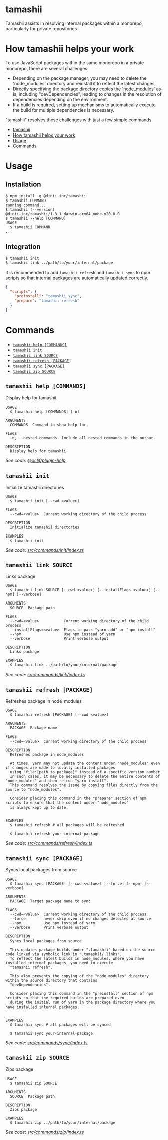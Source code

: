# tamashii

Tamashii assists in resolving internal packages within a monorepo, particularly for private repositories.

# How tamashii helps your work

To use JavaScript packages within the same monorepo in a private monorepo, there are several challenges:

- Depending on the package manager, you may need to delete the 'node_modules' directory and reinstall it to reflect the latest changes.
- Directly specifying the package directory copies the 'node_modules' as-is, including "devDependencies", leading to changes in the resolution of dependencies depending on the environment.
- If a build is required, setting up mechanisms to automatically execute the build for multiple dependencies is necessary.

"tamashii" resolves these challenges with just a few simple commands.

<!-- toc -->
* [tamashii](#tamashii)
* [How tamashii helps your work](#how-tamashii-helps-your-work)
* [Usage](#usage)
* [Commands](#commands)
<!-- tocstop -->

# Usage

## Installation

<!-- usage -->
```sh-session
$ npm install -g @dinii-inc/tamashii
$ tamashii COMMAND
running command...
$ tamashii (--version)
@dinii-inc/tamashii/1.3.1 darwin-arm64 node-v20.8.0
$ tamashii --help [COMMAND]
USAGE
  $ tamashii COMMAND
...
```
<!-- usagestop -->

## Integration

```sh-session
$ tamashii init
$ tamashii link ../path/to/your/internal/package
```

It is recommended to add `tamashii refresh` and `tamashii sync` to npm scripts so that internal packages are automatically updated correctly.

```json
{
  "scripts": {
    "preinstall": "tamashii sync",
    "prepare": "tamashii refresh"
  }
}
```

# Commands

<!-- commands -->
* [`tamashii help [COMMANDS]`](#tamashii-help-commands)
* [`tamashii init`](#tamashii-init)
* [`tamashii link SOURCE`](#tamashii-link-source)
* [`tamashii refresh [PACKAGE]`](#tamashii-refresh-package)
* [`tamashii sync [PACKAGE]`](#tamashii-sync-package)
* [`tamashii zip SOURCE`](#tamashii-zip-source)

## `tamashii help [COMMANDS]`

Display help for tamashii.

```
USAGE
  $ tamashii help [COMMANDS] [-n]

ARGUMENTS
  COMMANDS  Command to show help for.

FLAGS
  -n, --nested-commands  Include all nested commands in the output.

DESCRIPTION
  Display help for tamashii.
```

_See code: [@oclif/plugin-help](https://github.com/oclif/plugin-help/blob/v5.2.20/src/commands/help.ts)_

## `tamashii init`

Initialize tamashii directories

```
USAGE
  $ tamashii init [--cwd <value>]

FLAGS
  --cwd=<value>  Current working directory of the child process

DESCRIPTION
  Initialize tamashii directories

EXAMPLES
  $ tamashii init
```

_See code: [src/commands/init/index.ts](https://github.com/dinii-inc/tamashii/blob/v1.3.1/src/commands/init/index.ts)_

## `tamashii link SOURCE`

Links package

```
USAGE
  $ tamashii link SOURCE [--cwd <value>] [--installFlags <value>] [--npm] [--verbose]

ARGUMENTS
  SOURCE  Package path

FLAGS
  --cwd=<value>           Current working directory of the child process
  --installFlags=<value>  Flags to pass "yarn add" or "npm install"
  --npm                   Use npm instead of yarn
  --verbose               Print verbose output

DESCRIPTION
  Links package

EXAMPLES
  $ tamashii link ../path/to/your/internal/package
```

_See code: [src/commands/link/index.ts](https://github.com/dinii-inc/tamashii/blob/v1.3.1/src/commands/link/index.ts)_

## `tamashii refresh [PACKAGE]`

Refreshes package in node_modules

```
USAGE
  $ tamashii refresh [PACKAGE] [--cwd <value>]

ARGUMENTS
  PACKAGE  Package name

FLAGS
  --cwd=<value>  Current working directory of the child process

DESCRIPTION
  Refreshes package in node_modules

  At times, yarn may not update the content under "node_modules" even if changes are made to locally installed packages
  using "file:[path to package]" instead of a specific version number.
  In such cases, it may be necessary to delete the entire contents of "node_modules" and then re-run "yarn install".
  This command resolves the issue by copying files directly from the source to "node_modules".

  Consider placing this command in the "prepare" section of npm scripts to ensure that the content under "node_modules"
  is always kept up to date.


EXAMPLES
  $ tamashii refresh # all packages will be refreshed

  $ tamashii refresh your-internal-package
```

_See code: [src/commands/refresh/index.ts](https://github.com/dinii-inc/tamashii/blob/v1.3.1/src/commands/refresh/index.ts)_

## `tamashii sync [PACKAGE]`

Syncs local packages from source

```
USAGE
  $ tamashii sync [PACKAGE] [--cwd <value>] [--force] [--npm] [--verbose]

ARGUMENTS
  PACKAGE  Target package name to sync

FLAGS
  --cwd=<value>  Current working directory of the child process
  --force        never skip even if no changes detected at source
  --npm          Use npm instead of yarn
  --verbose      Print verbose output

DESCRIPTION
  Syncs local packages from source

  This updates package builds under ".tamashii" based on the source code linked via symbolic link in ".tamashii/.links".
  To reflect the latest builds in node_modules, where you have installed internal packages, you need to execute
  "tamashii refresh".

  This also prevents the copying of the "node_modules" directory within the source directory that contains
  "devDependencies".

  Consider placing this command in the "preinstall" section of npm scripts so that the required builds are prepared even
  during the initial run of yarn in the package directory where you have installed internal packages.


EXAMPLES
  $ tamashii sync # all packages will be synced

  $ tamashii sync your-internal-package
```

_See code: [src/commands/sync/index.ts](https://github.com/dinii-inc/tamashii/blob/v1.3.1/src/commands/sync/index.ts)_

## `tamashii zip SOURCE`

Zips package

```
USAGE
  $ tamashii zip SOURCE

ARGUMENTS
  SOURCE  Package path

DESCRIPTION
  Zips package

EXAMPLES
  $ tamashii zip ../path/to/your/internal/package
```

_See code: [src/commands/zip/index.ts](https://github.com/dinii-inc/tamashii/blob/v1.3.1/src/commands/zip/index.ts)_
<!-- commandsstop -->
